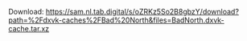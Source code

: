 Download: https://sam.nl.tab.digital/s/oZRKz5So2B8gbzY/download?path=%2Fdxvk-caches%2FBad%20North&files=BadNorth.dxvk-cache.tar.xz
